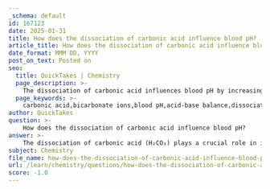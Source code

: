 ```yaml
---
_schema: default
id: 167123
date: 2025-01-31
title: How does the dissociation of carbonic acid influence blood pH?
article_title: How does the dissociation of carbonic acid influence blood pH?
date_format: MMM DD, YYYY
post_on_text: Posted on
seo:
  title: QuickTakes | Chemistry
  page_description: >-
    The dissociation of carbonic acid influences blood pH by increasing hydrogen ion concentration, affecting acid-base balance, and is regulated by the bicarbonate buffer system and respiration.
  page_keywords: >-
    carbonic acid,bicarbonate ions,blood pH,acid-base balance,dissociation,buffer system,respiratory regulation,hormonal control,metabolic acidosis,respiratory acidosis,clinical implications
author: QuickTakes
question: >-
    How does the dissociation of carbonic acid influence blood pH?
answer: >-
    The dissociation of carbonic acid (H₂CO₃) plays a crucial role in influencing blood pH through its relationship with bicarbonate ions (HCO₃⁻) and hydrogen ions (H⁺). When carbonic acid dissociates, it produces one bicarbonate ion and one hydrogen ion:\n\n$$\nH_2CO_3 \rightleftharpoons HCO_3^- + H^+\n$$\n\nThe release of hydrogen ions into the bloodstream results in an increase in acidity, which corresponds to a decrease in blood pH. This process is significant in the context of the body's acid-base balance and is a key component of the bicarbonate buffer system.\n\n1. **Buffering Action**: The bicarbonate buffer system helps maintain blood pH within a narrow range (around 7.40). When there is an excess of hydrogen ions (for example, during metabolic acidosis), bicarbonate can react with these ions to form carbonic acid, thereby reducing acidity and stabilizing pH.\n\n2. **Respiratory Regulation**: The levels of carbonic acid in the blood are regulated by the respiratory system. When carbon dioxide (CO₂) is produced during cellular respiration, it can combine with water to form carbonic acid. The enzyme carbonic anhydrase facilitates this reaction. If CO₂ is retained (as in hypoventilation), more carbonic acid is formed, leading to a decrease in pH (respiratory acidosis). Conversely, during hyperventilation, CO₂ is expelled more rapidly, reducing carbonic acid levels and increasing pH (respiratory alkalosis).\n\n3. **Clinical Implications**: Understanding the dissociation of carbonic acid is vital for diagnosing and managing conditions related to acid-base imbalances. For instance, in respiratory acidosis, the accumulation of CO₂ leads to increased carbonic acid and a subsequent drop in pH, which can have significant physiological effects.\n\nIn summary, the dissociation of carbonic acid directly influences blood pH by increasing hydrogen ion concentration, thereby affecting the overall acid-base balance in the body. The bicarbonate buffer system, along with respiratory regulation, plays a critical role in maintaining this balance.
subject: Chemistry
file_name: how-does-the-dissociation-of-carbonic-acid-influence-blood-ph.md
url: /learn/chemistry/questions/how-does-the-dissociation-of-carbonic-acid-influence-blood-ph
score: -1.0
---
```


&nbsp;